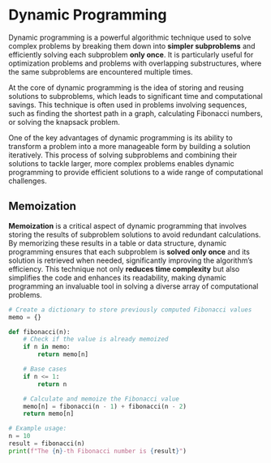 # Dynamic Programming

Dynamic programming is a powerful algorithmic technique used to solve complex problems by breaking them down into **simpler subproblems** and efficiently solving each subproblem **only once**. It is particularly useful for optimization problems and problems with overlapping substructures, where the same subproblems are encountered multiple times.

At the core of dynamic programming is the idea of storing and reusing solutions to subproblems, which leads to significant time and computational savings. This technique is often used in problems involving sequences, such as finding the shortest path in a graph, calculating Fibonacci numbers, or solving the knapsack problem.

One of the key advantages of dynamic programming is its ability to transform a problem into a more manageable form by building a solution iteratively. This process of solving subproblems and combining their solutions to tackle larger, more complex problems enables dynamic programming to provide efficient solutions to a wide range of computational challenges.

## Memoization

**Memoization** is a critical aspect of dynamic programming that involves storing the results of subproblem solutions to avoid redundant calculations. By memorizing these results in a table or data structure, dynamic programming ensures that each subproblem is **solved only once** and its solution is retrieved when needed, significantly improving the algorithm’s efficiency. This technique not only **reduces time complexity** but also simplifies the code and enhances its readability, making dynamic programming an invaluable tool in solving a diverse array of computational problems.

```python
# Create a dictionary to store previously computed Fibonacci values
memo = {}

def fibonacci(n):
    # Check if the value is already memoized
    if n in memo:
        return memo[n]

    # Base cases
    if n <= 1:
        return n

    # Calculate and memoize the Fibonacci value
    memo[n] = fibonacci(n - 1) + fibonacci(n - 2)
    return memo[n]

# Example usage:
n = 10
result = fibonacci(n)
print(f"The {n}-th Fibonacci number is {result}")
```
